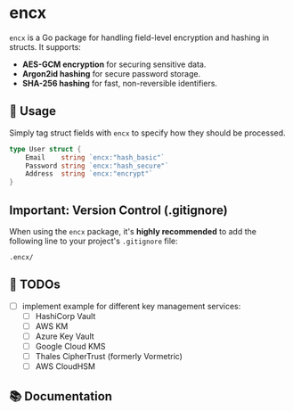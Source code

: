 # encx

`encx` is a Go package for handling field-level encryption and hashing in structs. It supports:

- **AES-GCM encryption** for securing sensitive data.
- **Argon2id hashing** for secure password storage.
- **SHA-256 hashing** for fast, non-reversible identifiers.

## 🚀 Usage

Simply tag struct fields with `encx` to specify how they should be processed.

```go
type User struct {
    Email    string `encx:"hash_basic"`
    Password string `encx:"hash_secure"`
    Address  string `encx:"encrypt"`
}
``````

## Important: Version Control (.gitignore)

When using the `encx` package, it's **highly recommended** to add the following line to your project's `.gitignore` file:

```gitignore
.encx/
```

## 🚧 TODOs

- [ ] implement example for different key management services: 
    - [ ] HashiCorp Vault
    - [ ] AWS KM	
    - [ ] Azure Key Vault	
    - [ ] Google Cloud KMS	
    - [ ] Thales CipherTrust (formerly Vormetric)
    - [ ] AWS CloudHSM

## 📚 Documentation

